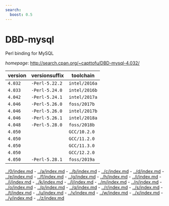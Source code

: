 ```yaml
---
search:
  boost: 0.5
---
```

# DBD-mysql

Perl binding for MySQL

*homepage*: <http://search.cpan.org/~capttofu/DBD-mysql-4.032/>

version | versionsuffix | toolchain
--------|---------------|----------
``4.032`` | ``-Perl-5.22.2`` | ``intel/2016a``
``4.033`` | ``-Perl-5.24.0`` | ``intel/2016b``
``4.042`` | ``-Perl-5.24.1`` | ``intel/2017a``
``4.046`` | ``-Perl-5.26.0`` | ``foss/2017b``
``4.046`` | ``-Perl-5.26.0`` | ``intel/2017b``
``4.046`` | ``-Perl-5.26.1`` | ``intel/2018a``
``4.048`` | ``-Perl-5.28.0`` | ``foss/2018b``
``4.050`` |  | ``GCC/10.2.0``
``4.050`` |  | ``GCC/11.2.0``
``4.050`` |  | ``GCC/11.3.0``
``4.050`` |  | ``GCC/12.2.0``
``4.050`` | ``-Perl-5.28.1`` | ``foss/2019a``

[../0/index.md](0) - [../a/index.md](a) - [../b/index.md](b) - [../c/index.md](c) - [../d/index.md](d) - [../e/index.md](e) - [../f/index.md](f) - [../g/index.md](g) - [../h/index.md](h) - [../i/index.md](i) - [../j/index.md](j) - [../k/index.md](k) - [../l/index.md](l) - [../m/index.md](m) - [../n/index.md](n) - [../o/index.md](o) - [../p/index.md](p) - [../q/index.md](q) - [../r/index.md](r) - [../s/index.md](s) - [../t/index.md](t) - [../u/index.md](u) - [../v/index.md](v) - [../w/index.md](w) - [../x/index.md](x) - [../y/index.md](y) - [../z/index.md](z)

